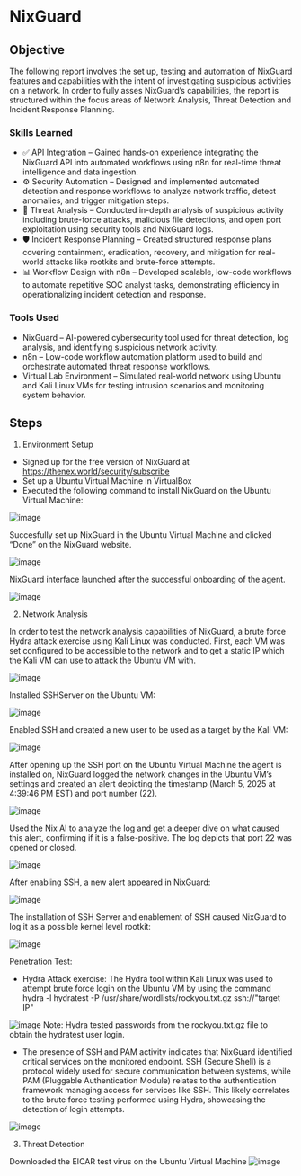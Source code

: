 # NixGuard

## Objective

The following report involves the set up, testing and automation of NixGuard features and capabilities with the intent of investigating suspicious activities on a network. In order to fully asses NixGuard’s capabilities, the report is structured within the focus areas of Network Analysis, Threat Detection and Incident Response Planning.

### Skills Learned

- ✅ API Integration – Gained hands-on experience integrating the NixGuard API into automated workflows using n8n for real-time threat intelligence and data ingestion.
- ⚙️ Security Automation – Designed and implemented automated detection and response workflows to analyze network traffic, detect anomalies, and trigger mitigation steps.
- 🧠 Threat Analysis – Conducted in-depth analysis of suspicious activity including brute-force attacks, malicious file detections, and open port exploitation using security tools and NixGuard logs.
- 🛡️ Incident Response Planning – Created structured response plans covering containment, eradication, recovery, and mitigation for real-world attacks like rootkits and brute-force attempts.
- 📊 Workflow Design with n8n – Developed scalable, low-code workflows to automate repetitive SOC analyst tasks, demonstrating efficiency in operationalizing incident detection and response.

### Tools Used

- NixGuard – AI-powered cybersecurity tool used for threat detection, log analysis, and identifying suspicious network activity.
- n8n – Low-code workflow automation platform used to build and orchestrate automated threat response workflows.
- Virtual Lab Environment – Simulated real-world network using Ubuntu and Kali Linux VMs for testing intrusion scenarios and monitoring system behavior.

## Steps
1. Environment Setup
-	Signed up for the free version of NixGuard at https://thenex.world/security/subscribe
-	Set up a Ubuntu Virtual Machine in VirtualBox
-	Executed the following command to install NixGuard on the Ubuntu Virtual Machine:

![image](https://github.com/user-attachments/assets/984a5dd0-5e08-4db6-8b13-84f8b7c8f4a6)

Succesfully set up NixGuard in the Ubuntu Virtual Machine and clicked “Done” on the NixGuard website.

![image](https://github.com/user-attachments/assets/2a2b4870-a36b-4092-bf34-2692a9770076)

NixGuard interface launched after the successful onboarding of the agent.

![image](https://github.com/user-attachments/assets/0bf92f28-0e14-42ce-b74c-0f1f83b14ad9)

2. Network Analysis

In order to test the network analysis capabilities of NixGuard, a brute force Hydra attack exercise using Kali Linux was conducted. First, each VM was set configured to be accessible to the network and to get a static IP which the Kali VM can use to attack the Ubuntu VM with.

![image](https://github.com/user-attachments/assets/e39593d6-d332-46da-bfdb-481e675ff6c6)

Installed SSHServer on the Ubuntu VM:

![image](https://github.com/user-attachments/assets/f7596f69-c94c-4c85-9e5f-c0fd58e6bf49)

Enabled SSH and created a new user to be used as a target by the Kali VM:

![image](https://github.com/user-attachments/assets/046a2b3c-36e7-47d0-b9e4-84df6fd2bec2)

After opening up the SSH port on the Ubuntu Virtual Machine the agent is installed on, NixGuard logged the network changes in the Ubuntu VM’s settings and created an alert depicting the timestamp (March 5, 2025 at 4:39:46 PM EST) and port number (22).

![image](https://github.com/user-attachments/assets/c8122044-3023-43a0-8934-c9ffe38e1361)

Used the Nix AI to analyze the log and get a deeper dive on what caused this alert, confirming if it is a false-positive. The log depicts that port 22 was opened or closed.

![image](https://github.com/user-attachments/assets/eb2b4997-591b-4c3a-affc-1a48e65f4271)

After enabling SSH, a new alert appeared in NixGuard:

![image](https://github.com/user-attachments/assets/152bf315-3e84-4ad4-9ad8-578277c8c894)

The installation of SSH Server and enablement of SSH caused NixGuard to log it as a possible kernel level rootkit:

![image](https://github.com/user-attachments/assets/a96862eb-a824-4c69-9438-3c3c6625ae7c)

Penetration Test:
-	Hydra Attack exercise: The Hydra tool within Kali Linux was used to attempt brute force login on the Ubuntu VM by using the command hydra -l hydratest -P /usr/share/wordlists/rockyou.txt.gz ssh://"target IP"

![image](https://github.com/user-attachments/assets/9cdbbcad-982b-4f29-a753-1f0e8f19cbef)
Note: Hydra tested passwords from the rockyou.txt.gz file to obtain the hydratest user login.

-	The presence of SSH and PAM activity indicates that NixGuard identified critical services on the monitored endpoint. SSH (Secure Shell) is a protocol widely used for secure communication between systems, while PAM (Pluggable Authentication Module) relates to the authentication framework managing access for services like SSH. This likely correlates to the brute force testing performed using Hydra, showcasing the detection of login attempts.

![image](https://github.com/user-attachments/assets/4bafe43d-fd92-4334-b144-cc507361d0c1)

3. Threat Detection

Downloaded the EICAR test virus on the Ubuntu Virtual Machine
![image](https://github.com/user-attachments/assets/be9695df-a14d-43e7-a05d-5534b0c4d9eb)

